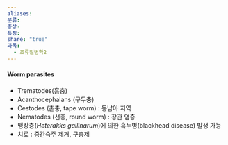 ```yaml
---
aliases: 
분류: 
증상: 
특징: 
share: "true"
과목:
  - 조류질병학2
---
```

#### Worm parasites
- Trematodes(흡충)
- Acanthocephalans (구두충)
- Cestodes (촌충, tape worm) : 동남아 지역
- Nematodes (선충, round worm) : 장관 염증
- 맹장충(*Heterakks gallinarum*)에 의한 흑두병(blackhead disease) 발생 가능
- 치료 : 중간숙주 제거, 구충제
